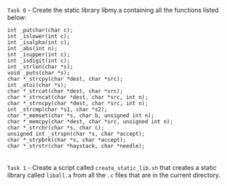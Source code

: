 `Task 0` - Create the static library libmy.a containing all the functions listed below:

`int _putchar(char c);`\
`int _islower(int c);`\
`int _isalpha(int c);`\
`int _abs(int n);`\
`int _isupper(int c);`\
`int _isdigit(int c);`\
`int _strlen(char *s);`\
`void _puts(char *s);`\
`char *_strcpy(char *dest, char *src);`\
`int _atoi(char *s);`\
`char *_strcat(char *dest, char *src);`\
`char *_strncat(char *dest, char *src, int n);`\
`char *_strncpy(char *dest, char *src, int n);`\
`int _strcmp(char *s1, char *s2);`\
`char *_memset(char *s, char b, unsigned int n);`\
`char *_memcpy(char *dest, char *src, unsigned int n);`\
`char *_strchr(char *s, char c);`\
`unsigned int _strspn(char *s, char *accept);`\
`char *_strpbrk(char *s, char *accept);`\
`char *_strstr(char *haystack, char *needle);`\
\
\
`Task 1` - Create a script called `create_static_lib.sh` that creates a static library called `liball.a` from all the `.c` files that are in the current directory.
